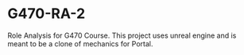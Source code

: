 # G470-RA-2
Role Analysis for G470 Course. This project uses unreal engine and is meant to be a clone of mechanics for Portal.
